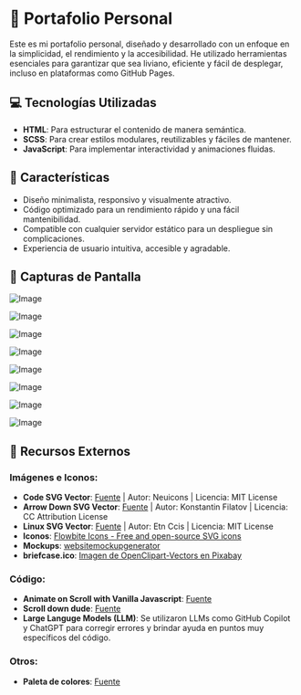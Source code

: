 # 💼 Portafolio Personal

Este es mi portafolio personal, diseñado y desarrollado con un enfoque en la simplicidad, el rendimiento y la accesibilidad. He utilizado herramientas esenciales para garantizar que sea liviano, eficiente y fácil de desplegar, incluso en plataformas como GitHub Pages.

## 💻 Tecnologías Utilizadas

- **HTML**: Para estructurar el contenido de manera semántica.
- **SCSS**: Para crear estilos modulares, reutilizables y fáciles de mantener.
- **JavaScript**: Para implementar interactividad y animaciones fluidas.

## 🔨 Características

- Diseño minimalista, responsivo y visualmente atractivo.
- Código optimizado para un rendimiento rápido y una fácil mantenibilidad.
- Compatible con cualquier servidor estático para un despliegue sin complicaciones.
- Experiencia de usuario intuitiva, accesible y agradable.

## 📸 Capturas de Pantalla

![Image](https://github.com/user-attachments/assets/5ce3a345-1896-44f8-af67-af8f3a9a3360)

![Image](https://github.com/user-attachments/assets/214d25c0-74f6-4cc9-9885-d2c29493923a)

![Image](https://github.com/user-attachments/assets/5ad4a891-2b88-4f92-97d0-6da938ee37c3)

![Image](https://github.com/user-attachments/assets/10e6896f-5bca-4b93-9bc9-700350e8175f)

![Image](https://github.com/user-attachments/assets/43271344-95fd-410e-b54e-c4f120d6720c)

![Image](https://github.com/user-attachments/assets/3e942f46-483c-4fe5-ab29-0dcda308bbbd)

![Image](https://github.com/user-attachments/assets/4fa128de-ed60-48a8-b958-708a1ae16aa6)

![Image](https://github.com/user-attachments/assets/fb046717-7c8d-4627-bdab-7ff95e1db7d9)

## 📝 Recursos Externos
### Imágenes e Iconos:
- **Code SVG Vector**: [Fuente](https://www.svgrepo.com/svg/487218/code) | Autor: Neuicons | Licencia: MIT License
- **Arrow Down SVG Vector**: [Fuente](https://www.svgrepo.com/svg/521469/arrow-down) | Autor: Konstantin Filatov | Licencia: CC Attribution License
- **Linux SVG Vector**: [Fuente](https://www.svgrepo.com/svg/503411/linux) | Autor: Etn Ccis | Licencia: MIT License
- **Iconos**: [Flowbite Icons - Free and open-source SVG icons](https://flowbite.com/icons/)
- **Mockups**: [websitemockupgenerator](https://websitemockupgenerator.com)
- **briefcase.ico**: [Imagen de OpenClipart-Vectors en Pixabay](https://pixabay.com/es//?utm_source=link-attribution&utm_medium=referral&utm_campaign=image&utm_content=147768)
### Código:
- **Animate on Scroll with Vanilla Javascript**: [Fuente](https://codepen.io/Jemimaabu/pen/MWbqLZy)
- **Scroll down dude**: [Fuente](https://codepen.io/mikewagz/pen/PGXqOg)
- **Large Languge Models (LLM)**: Se utilizaron LLMs como GitHub Copilot y ChatGPT para corregir errores y brindar ayuda en puntos muy específicos del código.

### Otros:
- **Paleta de colores**: [Fuente](https://www.behance.net/gallery/153938039/Milray-Park)